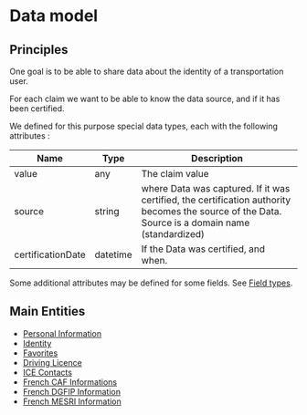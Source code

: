 Data model
==========


Principles
----------

One goal is to be able to share data about the identity of
a transportation user.

For each claim we want to be able to know the data source, and
if it has been certified.

We defined for this purpose special data types, each with the following 
attributes :

| Name              | Type       | Description
| ------------------|------------|---------------------------------
| value             | any        | The claim value
| source            | string     | where Data was captured. If it was certified, the certification authority becomes the source of the Data. Source is a domain name (standardized)
| certificationDate | datetime   | If the Data was certified, and when.

Some additional attributes may be defined for some fields. See
[Field types](field-types.md).


Main Entities
-------------

- [Personal Information](personal-information.md)
- [Identity](identity.md)
- [Favorites](favorites.md)
- [Driving Licence](driving-licence.md)
- [ICE Contacts](in-case-of-emergency-contacts.md)
- [French CAF Informations](fr-caf-information.md)
- [French DGFIP Information](fr-dgfip-information.md)
- [French MESRI Information](fr-mesri-information.md)


